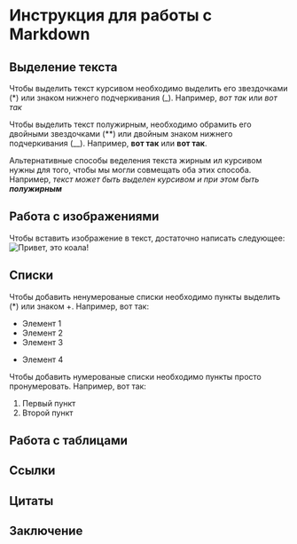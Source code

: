 # Инструкция для работы с Markdown

## Выделение текста

Чтобы выделить текст курсивом необходимо выделить его звездочками (*) или знаком нижнего подчеркивания (_). Например, *вот так* или _вот так_

Чтобы выделить текст полужирным, необходимо обрамить его двойными звездочками (**) или двойным знаком нижнего подчеркивания (__).
Например, **вот так** или __вот так__.

Альтернативные способы веделения текста жирным ил курсивом нужны для того, чтобы мы могли совмещать оба этих способа. Например,
_текст может быть выделен курсивом и при этом быть **полужирным**_

## Работа с изображениями

Чтобы вставить изображение в текст, достаточно написать следующее:
![Привет, это коала!](Koala.jpg)

## Списки

Чтобы добавить ненумерованые списки необходимо пункты выделить (*) или знаком +. 
Например, вот так:
* Элемент 1
* Элемент 2
* Элемент 3
+ Элемент 4

Чтобы добавить нумерованые списки необходимо пункты просто пронумеровать. 
Например, вот так:
1. Первый пункт
2. Второй пункт

## Работа с таблицами

## Ссылки

## Цитаты

## Заключение